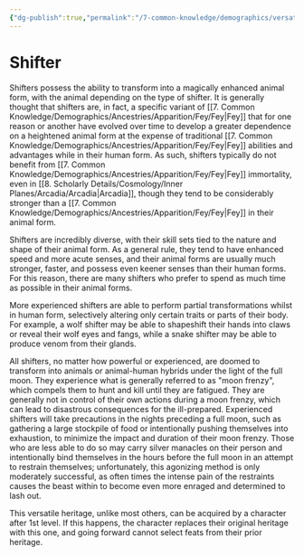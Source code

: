 ```yaml
---
{"dg-publish":true,"permalink":"/7-common-knowledge/demographics/versatile-heritages/shifter/","noteIcon":""}
---
```


# Shifter

Shifters possess the ability to transform into a magically enhanced animal form, with the animal depending on the type of shifter. It is generally thought that shifters are, in fact, a specific variant of [[7. Common Knowledge/Demographics/Ancestries/Apparition/Fey/Fey\|Fey]] that for one reason or another have evolved over time to develop a greater dependence on a heightened animal form at the expense of traditional [[7. Common Knowledge/Demographics/Ancestries/Apparition/Fey/Fey\|Fey]] abilities and advantages while in their human form. As such, shifters typically do not benefit from [[7. Common Knowledge/Demographics/Ancestries/Apparition/Fey/Fey\|Fey]] immortality, even in [[8. Scholarly Details/Cosmology/Inner Planes/Arcadia/Arcadia\|Arcadia]], though they tend to be considerably stronger than a [[7. Common Knowledge/Demographics/Ancestries/Apparition/Fey/Fey\|Fey]] in their animal form. 

Shifters are incredibly diverse, with their skill sets tied to the nature and shape of their animal form. As a general rule, they tend to have enhanced speed and more acute senses, and their animal forms are usually much stronger, faster, and possess even keener senses than their human forms. For this reason, there are many shifters who prefer to spend as much time as possible in their animal forms. 

More experienced shifters are able to perform partial transformations whilst in human form, selectively altering only certain traits or parts of their body. For example, a wolf shifter may be able to shapeshift their hands into claws or reveal their wolf eyes and fangs, while a snake shifter may be able to produce venom from their glands.

All shifters, no matter how powerful or experienced, are doomed to transform into animals or animal-human hybrids under the light of the full moon. They experience what is generally referred to as "moon frenzy", which compels them to hunt and kill until they are fatigued. They are generally not in control of their own actions during a moon frenzy, which can lead to disastrous consequences for the ill-prepared.  Experienced shifters will take precautions in the nights preceding a full moon, such as gathering a large stockpile of food or intentionally pushing themselves into exhaustion, to minimize the impact and duration of their moon frenzy. Those who are less able to do so may carry silver manacles on their person and intentionally bind themselves in the hours before the full moon in an attempt to restrain themselves; unfortunately, this agonizing method is only moderately successful, as often times the intense pain of the restraints causes the beast within to become even more enraged and determined to lash out.  

This versatile heritage, unlike most others, can be acquired by a character after 1st level. If this happens, the character replaces their original heritage with this one, and going forward cannot select feats from their prior heritage. 
